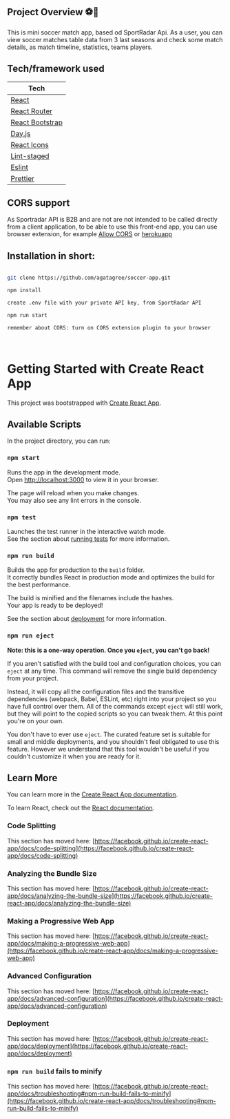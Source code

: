 ## Project Overview ⚽🎉

This is mini soccer match app, based od SportRadar Api. 
As a user, you can view soccer matches table data from 3 last seasons and check some match details, as match timeline, statistics, teams players.

## Tech/framework used 

| Tech                                                      |        
| -------------------------------------------------------   | 
| [React](https://reactjs.org/)                             | 
| [React Router](https://reacttraining.com/react-router/)   |
| [React Bootstrap](https://react-bootstrap.github.io/)     | 
| [Day.js](https://day.js.org/)                             | 
| [React Icons](https://react-icons.github.io/react-icons/) |
| [Lint-staged](https://github.com/okonet/lint-staged)      |
| [Eslint](https://eslint.org/)                             |
| [Prettier](https://prettier.io/)                          |

## CORS support
As Sportradar API is B2B and are not are not intended to be called directly from a client application, to be able to use this front-end app, you can use browser extension, for example [Allow CORS](https://chrome.google.com/webstore/detail/allow-cors-access-control/lhobafahddgcelffkeicbaginigeejlf) or [herokuapp](https://cors-anywhere.herokuapp.com/)

## Installation in short: 

```bash

git clone https://github.com/agatagree/soccer-app.git

npm install

create .env file with your private API key, from SportRadar API

npm run start

remember about CORS: turn on CORS extension plugin to your browser

```
<br>


# Getting Started with Create React App

This project was bootstrapped with [Create React App](https://github.com/facebook/create-react-app).

## Available Scripts

In the project directory, you can run:

### `npm start`

Runs the app in the development mode.\
Open [http://localhost:3000](http://localhost:3000) to view it in your browser.

The page will reload when you make changes.\
You may also see any lint errors in the console.

### `npm test`

Launches the test runner in the interactive watch mode.\
See the section about [running tests](https://facebook.github.io/create-react-app/docs/running-tests) for more information.

### `npm run build`

Builds the app for production to the `build` folder.\
It correctly bundles React in production mode and optimizes the build for the best performance.

The build is minified and the filenames include the hashes.\
Your app is ready to be deployed!

See the section about [deployment](https://facebook.github.io/create-react-app/docs/deployment) for more information.

### `npm run eject`

**Note: this is a one-way operation. Once you `eject`, you can't go back!**

If you aren't satisfied with the build tool and configuration choices, you can `eject` at any time. This command will remove the single build dependency from your project.

Instead, it will copy all the configuration files and the transitive dependencies (webpack, Babel, ESLint, etc) right into your project so you have full control over them. All of the commands except `eject` will still work, but they will point to the copied scripts so you can tweak them. At this point you're on your own.

You don't have to ever use `eject`. The curated feature set is suitable for small and middle deployments, and you shouldn't feel obligated to use this feature. However we understand that this tool wouldn't be useful if you couldn't customize it when you are ready for it.

## Learn More

You can learn more in the [Create React App documentation](https://facebook.github.io/create-react-app/docs/getting-started).

To learn React, check out the [React documentation](https://reactjs.org/).

### Code Splitting

This section has moved here: [https://facebook.github.io/create-react-app/docs/code-splitting](https://facebook.github.io/create-react-app/docs/code-splitting)

### Analyzing the Bundle Size

This section has moved here: [https://facebook.github.io/create-react-app/docs/analyzing-the-bundle-size](https://facebook.github.io/create-react-app/docs/analyzing-the-bundle-size)

### Making a Progressive Web App

This section has moved here: [https://facebook.github.io/create-react-app/docs/making-a-progressive-web-app](https://facebook.github.io/create-react-app/docs/making-a-progressive-web-app)

### Advanced Configuration

This section has moved here: [https://facebook.github.io/create-react-app/docs/advanced-configuration](https://facebook.github.io/create-react-app/docs/advanced-configuration)

### Deployment

This section has moved here: [https://facebook.github.io/create-react-app/docs/deployment](https://facebook.github.io/create-react-app/docs/deployment)

### `npm run build` fails to minify

This section has moved here: [https://facebook.github.io/create-react-app/docs/troubleshooting#npm-run-build-fails-to-minify](https://facebook.github.io/create-react-app/docs/troubleshooting#npm-run-build-fails-to-minify)
